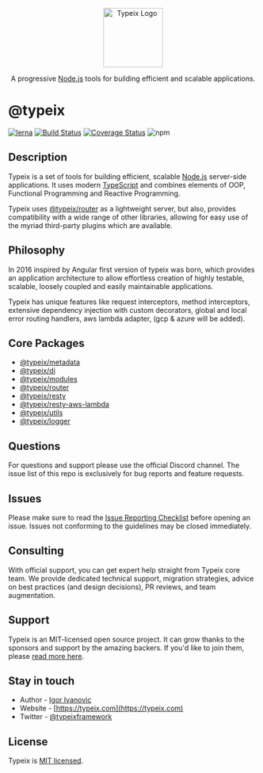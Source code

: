<p align="center">
  <a href="https://typeix.com" target="blank">
    <img src="https://avatars.githubusercontent.com/u/38910665?s=200&v=4" width="120" alt="Typeix Logo" />
  </a>
</p>
<p align="center">
A progressive <a href="https://nodejs.org" target="_blank">Node.js</a>
tools for building efficient and scalable applications.
</p>

# @typeix
[![lerna](https://img.shields.io/badge/maintained%20with-lerna-cc00ff.svg)](https://lerna.js.org/)
[![Build Status][travis-img]][travis-url]
[![Coverage Status][coverage-img]][coverage-url]
![npm][npm-version-img]

## Description
Typeix is a set of tools for building efficient, scalable <a href="http://nodejs.org" target="_blank">Node.js</a> server-side applications. 
It uses modern <a href="http://www.typescriptlang.org" target="_blank">TypeScript</a> and combines elements of OOP, 
Functional Programming and Reactive Programming.

<p>
Typeix uses <a href="https://img.shields.io/npm/v/@typeix/router" target="_blank">@typeix/router</a> as a lightweight server, but also, provides compatibility with a wide range of other libraries, 
allowing for easy use of the myriad third-party plugins which are available.
</p>


## Philosophy
<p>
In 2016 inspired by Angular first version of typeix was born, which provides an application architecture 
to allow effortless creation of highly testable, scalable, loosely coupled and easily maintainable applications. 

Typeix has unique features like request interceptors, method interceptors, extensive dependency injection with custom decorators, global and local error routing handlers,
aws lambda adapter, (gcp & azure will be added).

</p>

## Core Packages
* [@typeix/metadata](packages/metadata)
* [@typeix/di](packages/di)
* [@typeix/modules](packages/modules)
* [@typeix/router](packages/router)
* [@typeix/resty](packages/resty)
* [@typeix/resty-aws-lambda](packages/resty-aws-lambda)  
* [@typeix/utils](packages/utils)
* [@typeix/logger](packages/logger)

## Questions
For questions and support please use the official Discord channel. 
The issue list of this repo is exclusively for bug reports and feature requests.

## Issues
Please make sure to read the [Issue Reporting Checklist](https://github.com/typeix/typeix/blob/master/CONTRIBUTING.md#-submitting-an-issue) before opening an issue. 
Issues not conforming to the guidelines may be closed immediately.

## Consulting
With official support, you can get expert help straight from Typeix core team. We provide dedicated technical support, migration strategies,
advice on best practices (and design decisions), PR reviews, and team augmentation.

## Support
Typeix is an MIT-licensed open source project. It can grow thanks to the sponsors and support by the amazing backers. 
If you'd like to join them, please [read more here](https://docs.typeix.com/support).

## Stay in touch
* Author - [Igor Ivanovic](https://twitter.com/igorzg1987)
* Website - [https://typeix.com](https://typeix.com)
* Twitter - [@typeixframework](https://twitter.com/typeixframework)

## License

Typeix is [MIT licensed](LICENSE).

[travis-url]: https://travis-ci.com/typeix/typeix
[travis-img]: https://travis-ci.com/typeix/typeix.svg?branch=main
[npm-version-img]: https://img.shields.io/npm/v/@typeix/resty
[coverage-img]: https://coveralls.io/repos/github/typeix/typeix/badge.svg?branch=main
[coverage-url]: https://coveralls.io/github/typeix/typeix?branch=main
